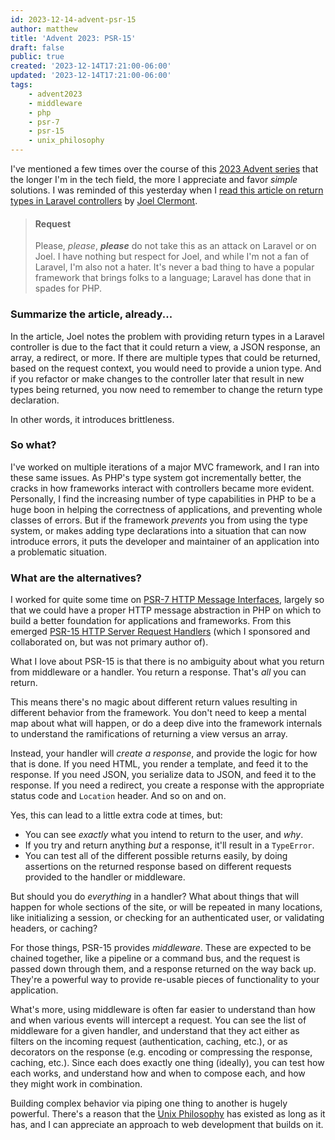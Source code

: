 ```yaml
---
id: 2023-12-14-advent-psr-15
author: matthew
title: 'Advent 2023: PSR-15'
draft: false
public: true
created: '2023-12-14T17:21:00-06:00'
updated: '2023-12-14T17:21:00-06:00'
tags:
    - advent2023
    - middleware
    - php
    - psr-7
    - psr-15
    - unix_philosophy
---
```

I've mentioned a few times over the course of this [2023 Advent series](https://mwop.net/blog/tag/advent2023) that the longer I'm in the tech field, the more I appreciate and favor _simple_ solutions.
I was reminded of this yesterday when I [read this article on return types in Laravel controllers](https://masteringlaravel.io/daily/2023-12-13-why-we-dont-use-return-types-on-controller-actions) by [Joel Clermont](https://joelclermont.com/).

<!--- EXTENDED -->

> #### Request
>
> Please, _please_, **_please_** do not take this as an attack on Laravel or on Joel.
> I have nothing but respect for Joel, and while I'm not a fan of Laravel, I'm also not a hater.
> It's never a bad thing to have a popular framework that brings folks to a language; Laravel has done that in spades for PHP.

### Summarize the article, already...

In the article, Joel notes the problem with providing return types in a Laravel controller is due to the fact that it could return a view, a JSON response, an array, a redirect, or more.
If there are multiple types that could be returned, based on the request context, you would need to provide a union type.
And if you refactor or make changes to the controller later that result in new types being returned, you now need to remember to change the return type declaration.

In other words, it introduces brittleness.

### So what?

I've worked on multiple iterations of a major MVC framework, and I ran into these same issues.
As PHP's type system got incrementally better, the cracks in how frameworks interact with controllers became more evident.
Personally, I find the increasing number of type capabilities in PHP to be a huge boon in helping the correctness of applications, and preventing whole classes of errors.
But if the framework _prevents_ you from using the type system, or makes adding type declarations into a situation that can now introduce errors, it puts the developer and maintainer of an application into a problematic situation.

### What are the alternatives?

I worked for quite some time on [PSR-7 HTTP Message Interfaces](https://www.php-fig.org/psr/psr-7), largely so that we could have a proper HTTP message abstraction in PHP on which to build a better foundation for applications and frameworks.
From this emerged [PSR-15 HTTP Server Request Handlers](https://www.php-fig.org/psr/psr-15) (which I sponsored and collaborated on, but was not primary author of).

What I love about PSR-15 is that there is no ambiguity about what you return from middleware or a handler.
You return a response.
That's _all_ you can return.

This means there's no magic about different return values resulting in different behavior from the framework.
You don't need to keep a mental map about what will happen, or do a deep dive into the framework internals to understand the ramifications of returning a view versus an array.

Instead, your handler will _create a response_, and provide the logic for how that is done.
If you need HTML, you render a template, and feed it to the response.
If you need JSON, you serialize data to JSON, and feed it to the response.
If you need a redirect, you create a response with the appropriate status code and `Location` header.
And so on and on.

Yes, this can lead to a little extra code at times, but:

- You can see _exactly_ what you intend to return to the user, and _why_.
- If you try and return anything _but_ a response, it'll result in a `TypeError`.
- You can test all of the different possible returns easily, by doing assertions on the returned response based on different requests provided to the handler or middleware.

But should you do _everything_ in a handler?
What about things that will happen for whole sections of the site, or will be repeated in many locations, like initializing a session, or checking for an authenticated user, or validating headers, or caching?

For those things, PSR-15 provides _middleware_.
These are expected to be chained together, like a pipeline or a command bus, and the request is passed down through them, and a response returned on the way back up.
They're a powerful way to provide re-usable pieces of functionality to your application.

What's more, using middleware is often far easier to understand than how and when various events will intercept a request.
You can see the list of middleware for a given handler, and understand that they act either as filters on the incoming request (authentication, caching, etc.), or as decorators on the response (e.g. encoding or compressing the response, caching, etc.).
Since each does exactly one thing (ideally), you can test how each works, and understand how and when to compose each, and how they might work in combination.

Building complex behavior via piping one thing to another is hugely powerful.
There's a reason that the [Unix Philosophy](https://en.wikipedia.org/wiki/Unix_philosophy) has existed as long as it has, and I can appreciate an approach to web development that builds on it.
